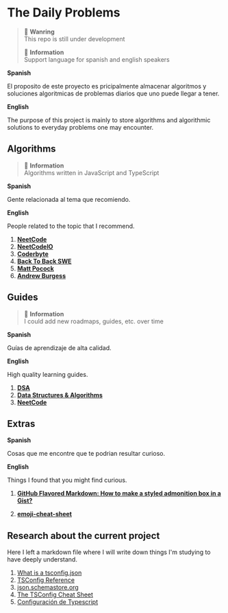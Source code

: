 # The Daily Problems

> :construction_worker: **Wanring**</br>
> This repo is still under development
>
> :mega: **Information**</br>
> Support language for spanish and english speakers

**Spanish**
</br>

El proposito de este proyecto es pricipalmente almacenar algoritmos y soluciones algoritmicas de problemas diarios que uno puede llegar a tener.

**English**
</br>

The purpose of this project is mainly to store algorithms and algorithmic solutions to everyday problems one may encounter.

## Algorithms

> :mega: **Information**</br>
> Algorithms written in JavaScript and TypeScript

**Spanish**
</br>

Gente relacionada al tema que recomiendo.

**English**
</br>

People related to the topic that I recommend.

1. **[NeetCode](https://www.youtube.com/@NeetCode)**
2. **[NeetCodeIO](https://www.youtube.com/@NeetCodeIO)**
3. **[Coderbyte](https://www.youtube.com/@CoderbyteDevelopers)**
4. **[Back To Back SWE](https://www.youtube.com/@BackToBackSWE)**
5. **[Matt Pocock](https://www.youtube.com/@mattpocockuk)**
6. **[Andrew Burgess](https://www.youtube.com/@andrew-burgess)**

## Guides

> :mega: **Information**</br>
> I could add new roadmaps, guides, etc. over time

**Spanish**
</br>

Guías de aprendizaje de alta calidad.

**English**
</br>

High quality learning guides.

1. **[DSA](https://www.w3schools.com/dsa/index.php)**
2. **[Data Structures & Algorithms](https://roadmap.sh/datastructures-and-algorithms)**
3. **[NeetCode](https://neetcode.io/roadmap)**

## Extras

**Spanish**
</br>

Cosas que me encontre que te podrian resultar curioso.

**English**
</br>

Things I found that you might find curious.

1. **[GitHub Flavored Markdown: How to make a styled admonition box in a Gist?](https://stackoverflow.com/questions/50544499/github-flavored-markdown-how-to-make-a-styled-admonition-box-in-a-gist)**

2. **[emoji-cheat-sheet](https://github.com/ikatyang/emoji-cheat-sheet/tree/master#warning)**

## Research about the current project

Here I left a markdown file where I will write down things I'm studying to have deeply understand.

1. [What is a tsconfig.json](https://www.typescriptlang.org/docs/handbook/tsconfig-json.html)
2. [TSConfig Reference](https://www.typescriptlang.org/tsconfig/)
3. [json.schemastore.org](https://json.schemastore.org/tsconfig)
4. [The TSConfig Cheat Sheet](https://www.totaltypescript.com/tsconfig-cheat-sheet)
5. [Configuración de Typescript](https://codingpotions.com/typescript-configuracion/)
